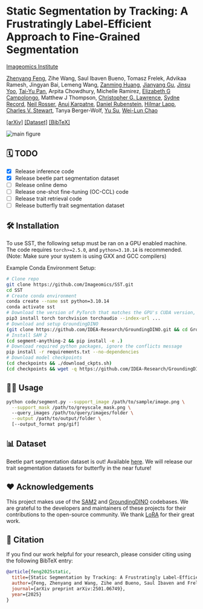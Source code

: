 # Static Segmentation by Tracking: A Frustratingly Label-Efficient Approach to Fine-Grained Segmentation
[Imageomics Institute](https://imageomics.osu.edu/)

[Zhenyang Feng](https://defisch.github.io/), Zihe Wang, Saul Ibaven Bueno, Tomasz Frelek, Advikaa Ramesh, Jingyan Bai, Lemeng Wang, [Zanming Huang](https://tzmhuang.github.io/), [Jianyang Gu](https://vimar-gu.github.io/), [Jinsu Yoo](https://jinsuyoo.info/), [Tai-Yu Pan](https://tydpan.github.io/), Arpita Chowdhury, Michelle Ramirez, [Elizabeth G Campolongo](https://u.osu.edu/campolongo-4/), Matthew J Thompson, [Christopher G. Lawrence](https://eeb.princeton.edu/people/christopher-lawrence), [Sydne Record](https://umaine.edu/wle/faculty-staff-directory/sydne-record/), [Neil Rosser](https://people.miami.edu/profile/74f02be76bd3ae57ed9edfdad0a3f76d), [Anuj Karpatne](https://anujkarpatne.github.io/), [Daniel Rubenstein](https://eeb.princeton.edu/people/daniel-rubenstein), [Hilmar Lapp](https://lappland.io/), [Charles V. Stewart](https://www.cs.rpi.edu/~stewart/), Tanya Berger-Wolf, [Yu Su](https://ysu1989.github.io/), [Wei-Lun Chao](https://sites.google.com/view/wei-lun-harry-chao)

[[arXiv]](https://arxiv.org/abs/2501.06749) [[Dataset]](https://github.com/Imageomics/NEON_beetles_masks.git) [[BibTeX]](#-citation)

![main figure](assets/main.png)

## 🗓️ TODO
- [x] Release inference code
- [x] Release beetle part segmentation dataset
- [ ] Release online demo
- [ ] Release one-shot fine-tuning (OC-CCL) code
- [ ] Release trait retrieval code
- [ ] Release butterfly trait segmentation dataset

## 🛠️ Installation
To use SST, the following setup must be ran on a GPU enabled machine. The code requires `torch>=2.5.0`, and `python=3.10.14` is recommended. (Note: Make sure your system is using GXX and GCC compilers)

Example Conda Environment Setup:
```bash
# Clone repo
git clone https://github.com/Imageomics/SST.git
cd SST
# Create conda environment
conda create --name sst python=3.10.14
conda activate sst
# Download the version of PyTorch that matches the GPU's CUDA version, see https://pytorch.org/get-started/locally/
pip3 install torch torchvision torchaudio --index-url ...
# Download and setup GroundingDINO
(git clone https://github.com/IDEA-Research/GroundingDINO.git && cd GroundingDINO/ && pip install -e .)
# Install SAM 2
(cd segment-anything-2 && pip install -e .)
# Download required python packages, ignore the conflicts message
pip install -r requirements.txt --no-dependencies
# Download model checkpoints
(cd checkpoints && ./download_ckpts.sh)
(cd checkpoints && wget -q https://github.com/IDEA-Research/GroundingDINO/releases/download/v0.1.0-alpha/groundingdino_swint_ogc.pth)
```

## 🧑‍💻 Usage


```bash
python code/segment.py --support_image /path/to/sample/image.png \
  --support_mask /path/to/greyscale_mask.png \ 
  --query_images /path/to/query/images/folder \
  --output /path/to/output/folder \
  [--output_format png/gif]
```

## 📊 Dataset
Beetle part segmentation dataset is out! Available [here](https://github.com/Imageomics/NEON_beetles_masks.git).
We will release our trait segmentation datasets for butterfly in the near future!

## ❤️ Acknowledgements
This project makes use of the [SAM2](https://github.com/facebookresearch/sam2) and [GroundingDINO](https://github.com/IDEA-Research/GroundingDINO) codebases. We are grateful to the developers and maintainers of these projects for their contributions to the open-source community.
We thank [LoRA](https://github.com/microsoft/LoRA) for their great work.


## 📝 Citation
If you find our work helpful for your research, please consider citing using the following BibTeX entry:
```bibtex
@article{feng2025static,
  title={Static Segmentation by Tracking: A Frustratingly Label-Efficient Approach to Fine-Grained Segmentation},
  author={Feng, Zhenyang and Wang, Zihe and Bueno, Saul Ibaven and Frelek, Tomasz and Ramesh, Advikaa and Bai, Jingyan and Wang, Lemeng and Huang, Zanming and Gu, Jianyang and Yoo, Jinsu and others},
  journal={arXiv preprint arXiv:2501.06749},
  year={2025}
}
```
